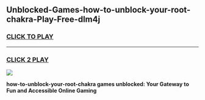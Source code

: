 
## Unblocked-Games-how-to-unblock-your-root-chakra-Play-Free-dlm4j
<h3>
<a href="https://premium76.site?title=how-to-unblock-your-root-chakra&ref=20M">CLICK TO PLAY</a></h3>
<hr>

<h3>
<a href="https://premium76.site?title=how-to-unblock-your-root-chakra&ref=20M">CLICK 2 PLAY</a>
  
</h3>

<a href="https://premium76.site?title=how-to-unblock-your-root-chakra&ref=19M"><img src="https://clearcache.store/games.png"></a>


**how-to-unblock-your-root-chakra games unblocked: Your Gateway to Fun and Accessible Online Gaming**
